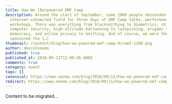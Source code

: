 ```yaml
---
title: How We (Em)powered EMF Camp
description: Around the start of September, some 2000 people descended on an
  internet-connected field for three days of EMF Camp talks, performances, and
  workshops. There was everything from blacksmithing to biometrics, chiptunes to
  computer security, high-altitude ballooning to lockpicking, origami to
  democracy, and online privacy to knitting. And of course, we were there! We
  sponsored the […]
thumbnail: /content/blog/how-we-powered-emf-camp-dr/emf-1200.png
author: devrelnexmo
published: true
published_at: 2018-09-11T12:09:56.000Z
comments: true
category: event
tags: []
canonical: https://www.nexmo.com/blog/2018/09/11/how-we-powered-emf-camp-dr
redirect: https://www.nexmo.com/blog/2018/09/11/how-we-powered-emf-camp-dr
---
```


Content to be migrated...
